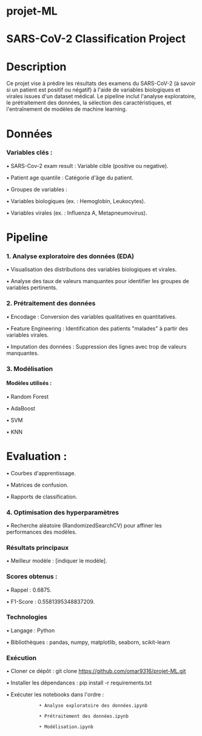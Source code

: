 # projet-ML
# SARS-CoV-2 Classification Project

# Description

Ce projet vise à prédire les résultats des examens du SARS-CoV-2 (à savoir si un patient est positif ou négatif) à l'aide de variables biologiques et virales issues d'un dataset médical. Le pipeline inclut l'analyse exploratoire, le prétraitement des données, la sélection des caractéristiques, et l'entraînement de modèles de machine learning.

# Données

### Variables clés :

•	SARS-Cov-2 exam result : Variable cible (positive ou negative).

•	Patient age quantile : Catégorie d'âge du patient.

•	Groupes de variables :

•	Variables biologiques (ex. : Hemoglobin, Leukocytes).

•	Variables virales (ex. : Influenza A, Metapneumovirus).


# Pipeline

### 1. Analyse exploratoire des données (EDA)

•	Visualisation des distributions des variables biologiques et virales.

•	Analyse des taux de valeurs manquantes pour identifier les groupes de variables pertinents.

### 2. Prétraitement des données

• Encodage : Conversion des variables qualitatives en quantitatives.

• Feature Engineering : Identification des patients "malades" à partir des variables virales.

• Imputation des données : Suppression des lignes avec trop de valeurs manquantes.

### 3. Modélisation

#### Modèles utilisés :

• Random Forest

• AdaBoost

• SVM

• KNN

# Evaluation :

• Courbes d'apprentissage.

• Matrices de confusion.

• Rapports de classification.

### 4. Optimisation des hyperparamètres

• Recherche aléatoire (RandomizedSearchCV) pour affiner les performances des modèles.

### Résultats principaux

• Meilleur modèle : [indiquer le modèle].

### Scores obtenus :

• Rappel : 0.6875.

• F1-Score : 0.5581395348837209.

### Technologies

• Langage : Python

• Bibliothèques : pandas, numpy, matplotlib, seaborn, scikit-learn

### Exécution

• Cloner ce dépôt : git clone https://github.com/omar9316/projet-ML.git

• Installer les dépendances : pip install -r requirements.txt

• Exécuter les notebooks dans l'ordre :

                • Analyse exploratoire des données.ipynb

                • Prétraitement des données.ipynb

                • Modélisation.ipynb

